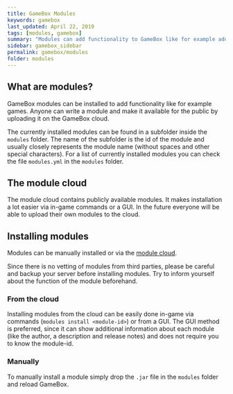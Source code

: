 ```yaml
---
title: GameBox Modules
keywords: gamebox
last_updated: April 22, 2019
tags: [modules, gamebox]
summary: "Modules can add functionality to GameBox like for example additional games. They can be installed in-game or manually by downloading a `.jar` file into the `modules` folder."
sidebar: gamebox_sidebar
permalink: gamebox/modules
folder: modules
---
```


## What are modules?

GameBox modules can be installed to add functionality like for example games. Anyone can write a module and make it available for the public by uploading it on the GameBox cloud.

The currently installed modules can be found in a subfolder inside the `modules` folder. The name of the subfolder is the id of the module and usually closely represents the module name (without spaces and other special characters). For a list of currently installed modules you can check the file `modules.yml` in the `modules` folder.


## The module cloud

The module cloud contains publicly available modules. It makes installation a lot easier via in-game commands or a GUI. In the future everyone will be able to upload their own modules to the cloud.


## Installing modules

Modules can be manually installed or via the [module cloud](#the-module-cloud).

Since there is no vetting of modules from third parties, please be careful and backup your server before installing modules. Try to inform yourself about the function of the module beforehand.


### From the cloud

Installing modules from the cloud can be easily done in-game via commands (`modules install <module-id>`) or from a GUI. The GUI method is preferred, since it can show additional information about each module (like the author, a description and release notes) and does not require you to know the module-id.


### Manually

To manually install a module simply drop the `.jar` file in the `modules` folder and reload GameBox.
